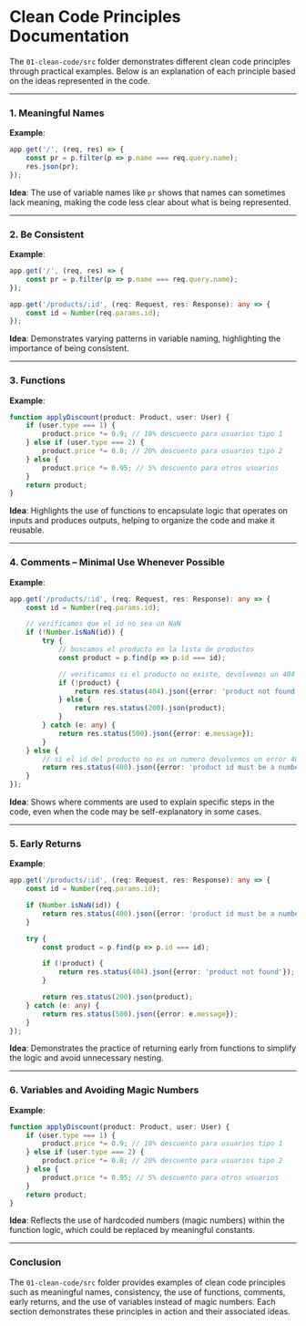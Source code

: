 
# Clean Code Principles Documentation

The `01-clean-code/src` folder demonstrates different clean code principles through practical examples. Below is an explanation of each principle based on the ideas represented in the code.

---

### 1. Meaningful Names

**Example**: 
```typescript
app.get('/', (req, res) => {
    const pr = p.filter(p => p.name === req.query.name);
    res.json(pr);
});
```

**Idea**: The use of variable names like `pr` shows that names can sometimes lack meaning, making the code less clear about what is being represented.

---

### 2. Be Consistent

**Example**: 
```typescript
app.get('/', (req, res) => {
    const pr = p.filter(p => p.name === req.query.name);
});

app.get('/products/:id', (req: Request, res: Response): any => {
    const id = Number(req.params.id);
});
```

**Idea**: Demonstrates varying patterns in variable naming, highlighting the importance of being consistent.

---

### 3. Functions

**Example**: 
```typescript
function applyDiscount(product: Product, user: User) {
    if (user.type === 1) {
        product.price *= 0.9; // 10% descuento para usuarios tipo 1
    } else if (user.type === 2) {
        product.price *= 0.8; // 20% descuento para usuarios tipo 2
    } else {
        product.price *= 0.95; // 5% descuento para otros usuarios
    }
    return product;
}
```

**Idea**: Highlights the use of functions to encapsulate logic that operates on inputs and produces outputs, helping to organize the code and make it reusable.

---

### 4. Comments – Minimal Use Whenever Possible

**Example**: 
```typescript
app.get('/products/:id', (req: Request, res: Response): any => {
    const id = Number(req.params.id);

    // verificamos que el id no sea un NaN
    if (!Number.isNaN(id)) {
        try {
            // buscamos el producto en la lista de productos
            const product = p.find(p => p.id === id);

            // verificamos si el producto no existe, devolvemos un 404
            if (!product) {
                return res.status(404).json({error: 'product not found'});
            } else {
                return res.status(200).json(product);
            }
        } catch (e: any) {
            return res.status(500).json({error: e.message});
        }
    } else {
        // si el id del producto no es un numero devolvemos un error 400
        return res.status(400).json({error: 'product id must be a number'});
    }
});
```

**Idea**: Shows where comments are used to explain specific steps in the code, even when the code may be self-explanatory in some cases.

---

### 5. Early Returns

**Example**: 
```typescript
app.get('/products/:id', (req: Request, res: Response): any => {
    const id = Number(req.params.id);

    if (Number.isNaN(id)) {
        return res.status(400).json({error: 'product id must be a number'});
    }

    try {
        const product = p.find(p => p.id === id);

        if (!product) {
            return res.status(404).json({error: 'product not found'});
        }

        return res.status(200).json(product);
    } catch (e: any) {
        return res.status(500).json({error: e.message});
    }
});
```

**Idea**: Demonstrates the practice of returning early from functions to simplify the logic and avoid unnecessary nesting.

---

### 6. Variables and Avoiding Magic Numbers

**Example**: 
```typescript
function applyDiscount(product: Product, user: User) {
    if (user.type === 1) {
        product.price *= 0.9; // 10% descuento para usuarios tipo 1
    } else if (user.type === 2) {
        product.price *= 0.8; // 20% descuento para usuarios tipo 2
    } else {
        product.price *= 0.95; // 5% descuento para otros usuarios
    }
    return product;
}
```

**Idea**: Reflects the use of hardcoded numbers (magic numbers) within the function logic, which could be replaced by meaningful constants.

---

### Conclusion

The `01-clean-code/src` folder provides examples of clean code principles such as meaningful names, consistency, the use of functions, comments, early returns, and the use of variables instead of magic numbers. Each section demonstrates these principles in action and their associated ideas.
